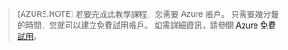 > [AZURE.NOTE]
> 若要完成此教學課程，您需要 Azure 帳戶。 只需要幾分鐘的時間，您就可以建立免費試用帳戶。 如需詳細資訊，請參閱 [Azure 免費試用](http://www.windowsazure.com/pricing/free-trial)。







